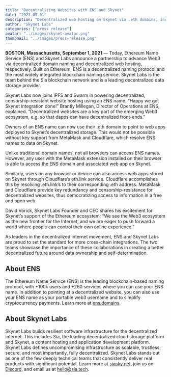 ```yaml
---
title: "Decentralizing Websites with ENS and Skynet"
date: "2021-09-01"
description: "Decentralized web hosting on Skynet via .eth domains, including support from MetaMask and Cloudflare"
author: "Skynet Labs"
categories: ["press release"]
avatar: "../images/skynet-avatar.png"
thumbnail: "../images/press-release.png"
---
```


**BOSTON, Massachusetts, September 1, 2021** — Today, Ethereum Name Service (ENS) and Skynet Labs announce a partnership to advance Web3 via decentralized domain naming and decentralized web hosting, respectively. Built on Ethereum, ENS is a decentralized naming protocol and the most widely integrated blockchain naming service. Skynet Labs is the team behind the Sia blockchain network and is a leading decentralized data storage provider.

Skynet Labs now joins IPFS and Swarm in powering decentralized, censorship-resistant website hosting using an ENS name. “Happy we got Skynet integration done!” Brantly Millegan, Director of Operations at ENS, explained. “Decentralized websites are a key part of the emerging Web3 ecosystem, e.g. so that dapps can have decentralized front-ends.”

Owners of an ENS name can now use their .eth domain to point to web apps deployed to Skynet’s decentralized storage. This would not be possible without key support from MetaMask and Cloudflare, which resolve ENS names to data on Skynet.

Unlike traditional domain names, not all browsers can access ENS names. However, any user with the MetaMask extension installed on their browser is able to access the ENS domain and associated web app on Skynet.

Similarly, users on any browser or device can also access web apps stored on Skynet through Cloudflare’s eth.link service. Cloudflare accomplishes this by resolving .eth.link’s to their corresponding .eth address. MetaMask and Cloudflare provide key redundancy and censorship-resistance for decentralized websites, thus democratizing access to information in a free and open web.

David Vorick, Skynet Labs Founder and CEO shares his excitement for Skynet’s support of the Ethereum ecosystem: “We see the Web3 ecosystem as the new frontier for the Internet, and we are eager to push forward a world where people can control their own online experience.”

As leaders in the decentralized internet movement, ENS and Skynet Labs are proud to set the standard for more cross-chain integrations. The two teams showcase the importance of these collaborations in creating a better decentralized future around data ownership and self-determination.

## About ENS

The Ethereum Name Service (ENS) is the leading blockchain-based naming protocol, with +100k users and +260 services where you can use your ENS name. In addition to pointing at a decentralized website, you can also use your ENS name as your portable web3 username and to simplify cryptocurrency payments. Learn more at [ens.domains](https://ens.domains/).

## About Skynet Labs

Skynet Labs builds resilient software infrastructure for the decentralized internet. This includes Sia, the leading decentralized cloud storage platform and Skynet, a content hosting and application development platform. Skynet Labs defines uncompromising infrastructure as scalable, trustless, secure, and most importantly, fully decentralized. Skynet Labs stands out as one of the few deeply technical teams that consistently deliver real products with significant potential. Learn more at [siasky.net](https://siasky.net/), join us on [Discord](https://discord.gg/skynetlabs), and email us at hello@sia.tech.

